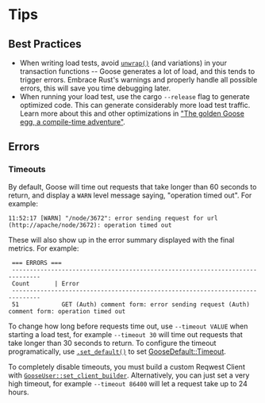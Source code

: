# Tips

## Best Practices

* When writing load tests, avoid [`unwrap()`](https://doc.rust-lang.org/std/option/enum.Option.html#method.unwrap) (and variations) in your transaction functions -- Goose generates a lot of load, and this tends to trigger errors. Embrace Rust's warnings and properly handle all possible errors, this will save you time debugging later.
* When running your load test, use the cargo `--release` flag to generate optimized code. This can generate considerably more load test traffic. Learn more about this and other optimizations in ["The golden Goose egg, a compile-time adventure"](https://www.tag1consulting.com/blog/golden-goose-egg-compile-time-adventure).

## Errors

### Timeouts

By default, Goose will time out requests that take longer than 60 seconds to return, and display a `WARN` level message saying, "operation timed out". For example:

```
11:52:17 [WARN] "/node/3672": error sending request for url (http://apache/node/3672): operation timed out
```

These will also show up in the error summary displayed with the final metrics. For example:

```
 === ERRORS ===
 ------------------------------------------------------------------------------
 Count       | Error
 ------------------------------------------------------------------------------
 51            GET (Auth) comment form: error sending request (Auth) comment form: operation timed out
```

To change how long before requests time out, use `--timeout VALUE` when starting a load test, for example `--timeout 30` will time out requests that take longer than 30 seconds to return. To configure the timeout programatically, use [`.set_default()`](https://docs.rs/goose/*/goose/config/trait.GooseDefaultType.html#tymethod.set_default) to set [GooseDefault::Timeout](https://docs.rs/goose/*/goose/config/enum.GooseDefault.html#variant.Timeout).

To completely disable timeouts, you must build a custom Reqwest Client with [`GooseUser::set_client_builder`](https://docs.rs/goose/*/goose/goose/struct.GooseUser.html#method.set_client_builder). Alternatively, you can just set a very high timeout, for example `--timeout 86400` will let a request take up to 24 hours.
